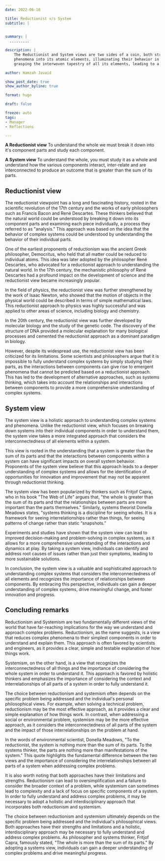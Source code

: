 ```yaml
---
date: 2022-06-10

title: Reductionist v/s System 
subtitle: |
  

summary: |
  .........

description: |
    The Reductionist and System views are two sides of a coin, both striving to decipher the mystery of the universe. However, the former dissects 
    phenomena into its atomic elements, illuminating their behavior in a solitary light, while the latter sees the world through a kaleidoscopic lens, 
    grasping the interwoven tapestry of all its elements, leading to a comprehensive understanding of the system at large.

author: Hamzah Javaid

show_post_date: true
show_author_byline: true

format: hugo

draft: false

freeze: auto
tags:
- Manager
- Reflections

---
```


**A Reductionist view** To understand the whole we must break it down into it's component parts and study each component.

**A System view** To understand the whole, you must study it as a whole and understand how the various components interact, inter-relate and are interconnected to produce an outcome that is greater than the sum of its parts.

## Reductionist view

The reductionist viewpoint has a long and fascinating history, rooted in the scientific revolution of the 17th century and the works of early philosophers such as Francis Bacon and René Descartes. These thinkers believed that the natural world could be understood by breaking it down into its component parts and examining each piece individually, a process they referred to as "analysis." This approach was based on the idea that the behavior of complex systems could be understood by understanding the behavior of their individual parts.

One of the earliest proponents of reductionism was the ancient Greek philosopher, Democritus, who held that all matter could be reduced to individual atoms. This idea was later adopted by the philosopher René Descartes, who advocated for a reductionist approach to understanding the natural world. In the 17th century, the mechanistic philosophy of René Descartes had a profound impact on the development of science and the reductionist view became increasingly popular.

In the field of physics, the reductionist view was further strengthened by the work of Isaac Newton, who showed that the motion of objects in the physical world could be described in terms of simple mathematical laws. This reductionist approach to physics was highly successful and was applied to other areas of science, including biology and chemistry.

In the 20th century, the reductionist view was further developed by molecular biology and the study of the genetic code. The discovery of the structure of DNA provided a molecular explanation for many biological processes and cemented the reductionist approach as a dominant paradigm in biology.

However, despite its widespread use, the reductionist view has been criticized for its limitations. Some scientists and philosophers argue that it is impossible to fully understand complex systems by simply studying their parts, as the interactions between components can give rise to emergent phenomena that cannot be predicted based on a reductionist approach. This has led to the development of alternative approaches, such as systems thinking, which takes into account the relationships and interactions between components to provide a more comprehensive understanding of complex systems.


## System view

The system view is a holistic approach to understanding complex systems and phenomena. Unlike the reductionist view, which focuses on breaking down systems into their individual components in order to understand them, the system view takes a more integrated approach that considers the interconnectedness of all elements within a system.

This view is rooted in the understanding that a system is greater than the sum of its parts and that the interactions between components within a system can have significant impacts on overall system behavior. Proponents of the system view believe that this approach leads to a deeper understanding of complex systems and allows for the identification of opportunities for innovation and improvement that may not be apparent through reductionist thinking.

The system view has been popularized by thinkers such as Fritjof Capra, who in his book "The Web of Life" argues that, "the whole is greater than the sum of its parts and that the relationships between parts are more important than the parts themselves." Similarly, systems theorist Donella Meadows states, "systems thinking is a discipline for seeing wholes. It is a framework for seeing interrelationships rather than things, for seeing patterns of change rather than static “snapshots.”

Experiments and studies have shown that the system view can lead to improved decision-making and problem-solving in complex systems, as it allows for a more comprehensive understanding of the interactions and dynamics at play. By taking a system view, individuals can identify and address root causes of issues rather than just their symptoms, leading to more sustainable solutions.

In conclusion, the system view is a valuable and sophisticated approach to understanding complex systems that considers the interconnectedness of all elements and recognizes the importance of relationships between components. By embracing this perspective, individuals can gain a deeper understanding of complex systems, drive meaningful change, and foster innovation and progress.


## Concluding remarks

Reductionism and Systemism are two fundamentally different views of the world that have far-reaching implications for the way we understand and approach complex problems. Reductionism, as the name suggests, is a view that reduces complex phenomena to their simplest components in order to understand and explain them. This approach is often favored by scientists and engineers, as it provides a clear, simple and testable explanation of how things work.

Systemism, on the other hand, is a view that recognizes the interconnectedness of all things and the importance of considering the whole system in order to understand it. This approach is favored by holistic thinkers and emphasizes the importance of considering the context and interrelationships of all parts of a system in order to fully understand it.

The choice between reductionism and systemism often depends on the specific problem being addressed and the individual's personal philosophical views. For example, when solving a technical problem, reductionism may be the most effective approach, as it provides a clear and simple explanation of how things work. In contrast, when addressing a social or environmental problem, systemism may be the more effective approach, as it considers the interconnectedness of all parts of the system and the impact of those interrelationships on the problem at hand.

In the words of environmental scientist, Donella Meadows, "To the reductionist, the system is nothing more than the sum of its parts. To the systems thinker, the parts are nothing more than manifestations of the system." This quote highlights the fundamental difference between the two views and the importance of considering the interrelationships between all parts of a system when addressing complex problems.

It is also worth noting that both approaches have their limitations and strengths. Reductionism can lead to oversimplification and a failure to consider the broader context of a problem, while systemism can sometimes lead to complexity and a lack of focus on specific components of a system. In order to fully understand and address complex problems, it may be necessary to adopt a holistic and interdisciplinary approach that incorporates both reductionism and systemism.

The choice between reductionism and systemism ultimately depends on the specific problem being addressed and the individual's philosophical views. Both approaches have their strengths and limitations and a holistic, interdisciplinary approach may be necessary to fully understand and address complex problems. As philosopher and systems thinker, Fritjof Capra, famously stated, "The whole is more than the sum of its parts." By adopting a systems view, individuals can gain a deeper understanding of complex problems and drive meaningful progress.
